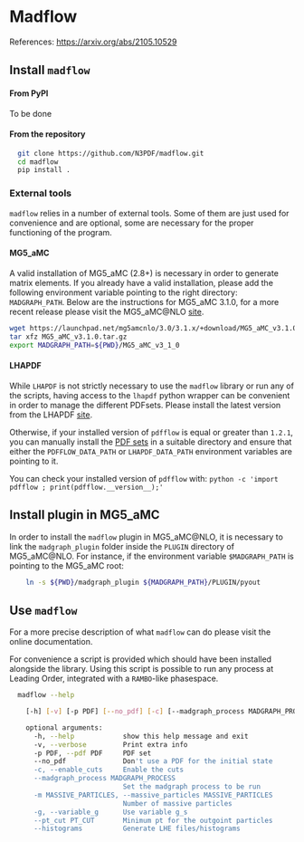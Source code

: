# Madflow

References: https://arxiv.org/abs/2105.10529

## Install `madflow`

#### From PyPI

To be done

#### From the repository

```bash
  git clone https://github.com/N3PDF/madflow.git
  cd madflow
  pip install .
```

### External tools

`madflow` relies in a number of external tools.
Some of them are just used for convenience and are optional, some are necessary for the proper functioning of the program.

#### MG5_aMC

A valid installation of MG5_aMC (2.8+) is necessary in order to generate matrix elements.
If you already have a valid installation, please add the following environment variable pointing to the right directory: `MADGRAPH_PATH`.
Below are the instructions for MG5_aMC 3.1.0, for a more recent release please visit the MG5_aMC@NLO [site](https://launchpad.net/mg5amcnlo).

```bash
wget https://launchpad.net/mg5amcnlo/3.0/3.1.x/+download/MG5_aMC_v3.1.0.tar.gz
tar xfz MG5_aMC_v3.1.0.tar.gz
export MADGRAPH_PATH=${PWD}/MG5_aMC_v3_1_0
```

#### LHAPDF

While `LHAPDF` is not strictly necessary to use the `madflow` library or run any of the scripts,
having access to the `lhapdf` python wrapper can be convenient in order to manage the different PDFsets.
Please install the latest version from the LHAPDF [site](https://lhapdf.hepforge.org/).

Otherwise, if your installed version of `pdfflow` is equal or greater than `1.2.1`,
you can manually install the [PDF sets](https://lhapdf.hepforge.org/pdfsets.html) in a suitable directory
and ensure that either the `PDFFLOW_DATA_PATH` or `LHAPDF_DATA_PATH` environment variables are pointing to it.

You can check your installed version of `pdfflow` with: `python -c 'import pdfflow ; print(pdfflow.__version__);'`

## Install plugin in MG5_aMC

In order to install the `madflow` plugin in MG5_aMC@NLO, it is necessary to link the `madgraph_plugin` folder inside the `PLUGIN` directory of MG5_aMC@NLO.
For instance, if the environment variable `$MADGRAPH_PATH` is pointing to the MG5_aMC root:

```bash
    ln -s ${PWD}/madgraph_plugin ${MADGRAPH_PATH}/PLUGIN/pyout
```

## Use `madflow`

For a more precise description of what `madflow` can do please visit the online documentation.

For convenience a script is provided which should have been installed alongside the library.
Using this script is possible to run any process at Leading Order, integrated with a `RAMBO`-like phasespace.

```bash
  madflow --help
```
```bash
    [-h] [-v] [-p PDF] [--no_pdf] [-c] [--madgraph_process MADGRAPH_PROCESS] [-m MASSIVE_PARTICLES] [-g] [--pt_cut PT_CUT] [--histograms]

    optional arguments:
      -h, --help            show this help message and exit
      -v, --verbose         Print extra info
      -p PDF, --pdf PDF     PDF set
      --no_pdf              Don't use a PDF for the initial state
      -c, --enable_cuts     Enable the cuts
      --madgraph_process MADGRAPH_PROCESS
                            Set the madgraph process to be run
      -m MASSIVE_PARTICLES, --massive_particles MASSIVE_PARTICLES
                            Number of massive particles
      -g, --variable_g      Use variable g_s
      --pt_cut PT_CUT       Minimum pt for the outgoint particles
      --histograms          Generate LHE files/histograms
```
